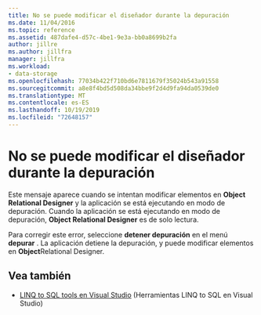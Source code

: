```yaml
---
title: No se puede modificar el diseñador durante la depuración
ms.date: 11/04/2016
ms.topic: reference
ms.assetid: 487dafe4-d57c-4be1-9e3a-bb0a8699b2fa
author: jillre
ms.author: jillfra
manager: jillfra
ms.workload:
- data-storage
ms.openlocfilehash: 77034b422f710bd6e7811679f35024b543a91558
ms.sourcegitcommit: a8e8f4bd5d508da34bbe9f2d4d9fa94da0539de0
ms.translationtype: MT
ms.contentlocale: es-ES
ms.lasthandoff: 10/19/2019
ms.locfileid: "72648157"
---
```

# <a name="the-designer-cannot-be-modified-while-debugging"></a>No se puede modificar el diseñador durante la depuración

Este mensaje aparece cuando se intentan modificar elementos en **Object Relational Designer** y la aplicación se está ejecutando en modo de depuración. Cuando la aplicación se está ejecutando en modo de depuración, **Object Relational Designer** es de solo lectura.

Para corregir este error, seleccione **detener depuración** en el menú **depurar** . La aplicación detiene la depuración, y puede modificar elementos en **Object**Relational Designer.

## <a name="see-also"></a>Vea también

- [LINQ to SQL tools en Visual Studio](../data-tools/linq-to-sql-tools-in-visual-studio2.md) (Herramientas LINQ to SQL en Visual Studio)